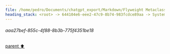 ```yaml
---
file: /home/pedro/Documents/chatgpt_export/Markdown/Flyweight Metaclass for Models.md
heading_stack: <root> -> 644104e6-eee2-47c9-8b74-983fcdce89aa -> System -> c734da8b-007e-4793-a988-4ab6af4a8c7f -> System -> aaa21a84-fb1c-420d-a200-7e9ff8bd1dca -> User -> cc118a5e-cea7-4eb5-8a55-2d298a0eb3e4 -> Assistant -> aee36206-2846-4af8-97fc-c08ea32d04f7 -> Assistant -> fe5d834e-f4ba-4d75-a77b-b419a41172d6 -> Tool -> 3cc5cb2f-9bf2-4ec7-b730-4b7a6e37379d -> Assistant -> aaa2c0bf-efc0-41ea-9394-4821c3fecdd6 -> User -> 7770a31d-c47b-48a5-9a87-cd318296e663 -> Assistant -> 186f96c5-6c2e-4c78-90de-dfcc8ee777fc -> Tool -> c7e4a869-cad6-4bc6-8ce6-a57f1c21d6a5 -> Assistant -> aaa25436-2417-4590-99f2-b2c737ebd76e -> User -> 19cc38f8-b99d-499e-968a-3b533d806593 -> System -> 5827125a-b24e-4d18-86f6-470e815d7c30 -> Assistant -> 2514e975-d6c8-40fa-82d6-b29ba3ca3f5b -> Tool -> c413c192-dbfa-4cd5-b113-6201359a48c4 -> Assistant -> aaa26c46-7fbc-40e0-84af-8ed1af29aead -> User -> 506d9386-4909-4f98-b93b-918b5195353d -> Assistant -> 8d250109-2a1c-441d-ba2a-308f0a29d4ee -> Tool -> 3f71f78a-f0ab-414d-8582-4eb8ac0509a1 -> Assistant -> aaa2ffb7-f72c-40d5-966d-14e571c53329 -> User -> e807b595-379e-4edb-8fe6-eaa3da99bfe9 -> Assistant -> 1. `eval` and `exec` -> aaa25a0d-f0e8-4bd4-a669-466936b2c926 -> User -> a8b4ec28-b54d-42a8-9869-1f9003b5d03d -> Assistant -> 1. String Interpolation and Formatting -> 2. Template Engines -> 3. Abstract Syntax Trees (AST) -> 4. Code Objects -> 5. External Code Generators -> Considerations: -> aaa2160c-f02b-435f-b83d-e90262137062 -> User -> d53f0445-e6dd-4877-87d0-888ed58ebb6a -> Assistant -> Specialized Tools for Code Generation: -> aaa2e3d0-1e2b-4b68-8514-d4f950d30cc7 -> User -> 010a9d0b-ce90-4bf3-95b8-88e5ff084052 -> Assistant -> aaa21d32-d668-44ae-b08f-f222f44b4cd0 -> User -> a0cd3eb4-5990-44ff-9805-da6f97ff9893 -> Assistant -> f3b40fa7-3ee3-4a97-96eb-3ccf9fedc08b -> Tool -> 7ac70b6a-5567-4957-9e2b-960e3f85f32e -> Assistant -> 1cce47a3-81d6-4479-8ad5-298a4485b8e3 -> Assistant -> 18145d77-ffaa-4d6c-be45-9e7d531b9fd7 -> Tool -> ac949eea-f062-4e9d-a10a-645d16f3ab89 -> Assistant -> aaa2774d-64b6-4bb9-b1b3-dfc061b8c71d -> User -> 090df718-1273-46de-bd32-0bd1df2946cc -> Assistant -> aaa2be15-5b43-4eec-9472-3124b2b59b51 -> User -> f6c83d92-ee78-41b3-a474-cbcdc8cb533b -> Assistant -> 88df967f-807f-4201-bb2c-448b9bff3637 -> Tool -> 314de866-c6dc-4bd4-bb24-d5cde96cafd1 -> Assistant -> aaa2c7df-33c4-4f37-93f3-3f8dd7a72ef7 -> User -> d89f1fee-5401-417c-bdba-c62bef3f3f6e -> Assistant -> Jinja2 Filters -> Common Filters: -> Advanced Filters: -> Custom Filters: -> How Filters Fit into Our Framework: -> Indentation: -> aaa2f84c-41af-4025-9171-c52092386c6a -> User -> 21b6ea18-0b6e-4fa0-a3c3-1ef3844e096f -> Assistant -> aaa2eafe-16ca-4c25-a10e-5525cb4fb9c7 -> User -> 58e838c0-3414-4474-8d36-7fb8f907659c -> Assistant -> a6d2a0d4-af48-4614-9a78-ba15952adb9f -> Tool -> 0d11d247-5655-4471-8086-cdd008421dbf -> Assistant -> aaa27bef-855c-4f88-8b3b-775f4351be18
---
```

###### aaa27bef-855c-4f88-8b3b-775f4351be18
[parent ⬆️](#0d11d247-5655-4471-8086-cdd008421dbf)
